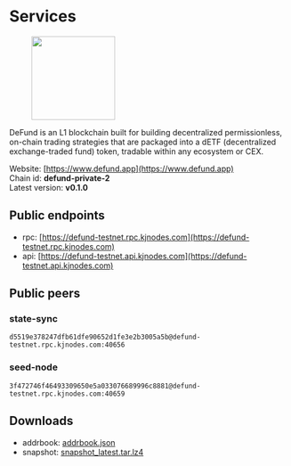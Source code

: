 # Services

<figure><img src="https://raw.githubusercontent.com/kj89/testnet_manuals/main/pingpub/logos/defund.png" width="150" alt=""><figcaption></figcaption></figure>

DeFund is an L1 blockchain built for building decentralized permissionless,  on-chain trading strategies that are packaged into a dETF (decentralized  exchange-traded fund) token, tradable within any ecosystem or CEX.


Website: [https://www.defund.app](https://www.defund.app) \
Chain id: **defund-private-2** \
Latest version: **v0.1.0**

## Public endpoints

* rpc: [https://defund-testnet.rpc.kjnodes.com](https://defund-testnet.rpc.kjnodes.com)
* api: [https://defund-testnet.api.kjnodes.com](https://defund-testnet.api.kjnodes.com)

## Public peers

### state-sync

```
d5519e378247dfb61dfe90652d1fe3e2b3005a5b@defund-testnet.rpc.kjnodes.com:40656
```

### seed-node

```
3f472746f46493309650e5a033076689996c8881@defund-testnet.rpc.kjnodes.com:40659
```

## Downloads

* addrbook: [addrbook.json](https://snapshots.kjnodes.com/defund-testnet/addrbook.json)
* snapshot: [snapshot_latest.tar.lz4](https://snapshots.kjnodes.com/defund-testnet/snapshot\_latest.tar.lz4)
